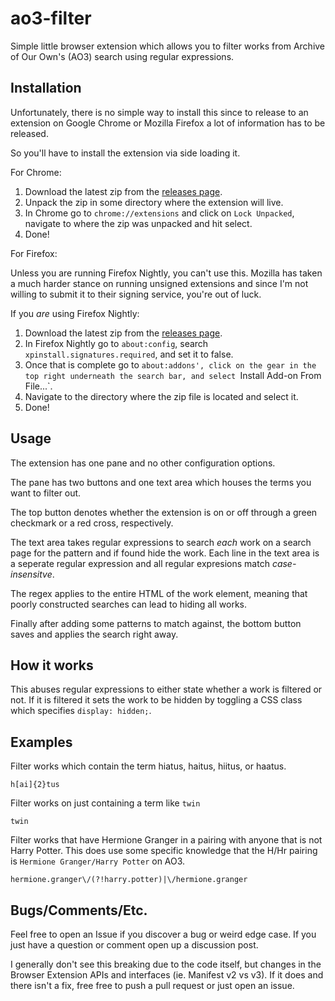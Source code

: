 # ao3-filter

Simple little browser extension which allows you to filter works from Archive of Our Own's (AO3) search using regular expressions.

## Installation

Unfortunately, there is no simple way to install this since to release to an extension on Google Chrome or Mozilla Firefox a lot of information has to be released. 

So you'll have to install the extension via side loading it.

For Chrome:

1. Download the latest zip from the [releases page](https://github.com/zamu-flowerpot/ao3-filter/releases).
2. Unpack the zip in some directory where the extension will live.
3. In Chrome go to `chrome://extensions` and click on `Lock Unpacked`, navigate to where the zip was unpacked and hit select.
4. Done!

For Firefox:

Unless you are running Firefox Nightly, you can't use this. Mozilla has taken a much harder stance on running unsigned extensions and since I'm not willing to submit it to their signing service, you're out of luck.

If you *are* using Firefox Nightly:

1. Download the latest zip from the [releases page](https://github.com/zamu-flowerpot/ao3-filter/releases).
3. In Firefox Nightly go to `about:config`, search `xpinstall.signatures.required`, and set it to false.
4. Once that is complete go to `about:addons', click on the gear in the top right underneath the search bar, and select `Install Add-on From File...`.
5. Navigate to the directory where the zip file is located and select it.
6. Done!

## Usage

The extension has one pane and no other configuration options.

The pane has two buttons and one text area which houses the terms you want to filter out.

The top button denotes whether the extension is on or off through a green checkmark or a red cross, respectively.

The text area takes regular expressions to search *each* work on a search page for the pattern and if found hide the work. Each line in the text area is a seperate regular expression and all regular expresions match *case-insensitve*.

The regex applies to the entire HTML of the work element, meaning that poorly constructed searches can lead to hiding all works.

Finally after adding some patterns to match against, the bottom button saves and applies the search right away. 

## How it works

This abuses regular expressions to either state whether a work is filtered or not. If it is filtered it sets the work to be hidden by toggling a CSS class which specifies `display: hidden;`. 

## Examples

Filter works which contain the term hiatus, haitus, hiitus, or haatus.

```
h[ai]{2}tus
```

Filter works on just containing a term like `twin`

```
twin
```

Filter works that have Hermione Granger in a pairing with anyone that is not Harry Potter. This does use some specific knowledge that the H/Hr pairing is `Hermione Granger/Harry Potter` on AO3.

```
hermione.granger\/(?!harry.potter)|\/hermione.granger
```

## Bugs/Comments/Etc.

Feel free to open an Issue if you discover a bug or weird edge case. If you just have a question or comment open up a discussion post. 

I generally don't see this breaking due to the code itself, but changes in the Browser Extension APIs and interfaces (ie. Manifest v2 vs v3). If it does and there isn't a fix, free free to push a pull request or just open an issue.
